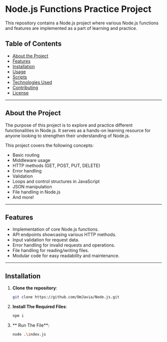# Node.js Functions Practice Project

This repository contains a Node.js project where various Node.js functions and features are implemented as a part of learning and practice.

## Table of Contents

- [About the Project](#about-the-project)
- [Features](#features)
- [Installation](#installation)
- [Usage](#usage)
- [Scripts](#scripts)
- [Technologies Used](#technologies-used)
- [Contributing](#contributing)
- [License](#license)

---

## About the Project

The purpose of this project is to explore and practice different functionalities in Node.js. It serves as a hands-on learning resource for anyone looking to strengthen their understanding of Node.js.

This project covers the following concepts:
- Basic routing
- Middleware usage
- HTTP methods (GET, POST, PUT, DELETE)
- Error handling
- Validation
- Loops and control structures in JavaScript
- JSON manipulation
- File handling in Node.js
- And more!

---

## Features

- Implementation of core Node.js functions.
- API endpoints showcasing various HTTP methods.
- Input validation for request data.
- Error handling for invalid requests and operations.
- File handling for reading/writing files.
- Modular code for easy readability and maintenance.

---

## Installation

1. **Clone the repository**:
   ```bash
   git clone https://github.com/OmJavia/Node.js.git
   
2. **Install The Required Files**:
   ```bash
   npm i
   
3. ** Run The File**:
   ```bash
   node .\index.js

